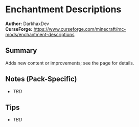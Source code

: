 # Enchantment Descriptions

**Author:** DarkhaxDev  
**CurseForge:** https://www.curseforge.com/minecraft/mc-mods/enchantment-descriptions

## Summary
Adds new content or improvements; see the page for details.

## Notes (Pack-Specific)
- _TBD_

## Tips
- _TBD_

